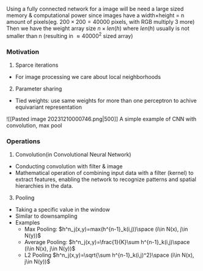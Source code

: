 Using a fully connected network for a image will be need a large sized memory & computational power since images have a width$\times$height = n amount of pixels(eg. $200 \times 200=40000$ pixels, with RGB multiply 3 more) Then we have the weight array size $n\times len(h)$ where $len(h)$ usually is not smaller than n (resulting in $\approx 40000^2$ sized array)

### Motivation
1. Sparce iterations
- For image processing we care about local neighborhoods
2. Parameter sharing
- Tied weights: use same weights for more than one perceptron to achive equivariant representation 

![[Pasted image 20231210000746.png|500]]
A simple example of CNN with convolution, max pool

### Operations
1. Convolution(in Convolutional Neural Network)
- Conducting convolution with filter & image
- Mathematical operation of combining input data with a filter (kernel) to extract features, enabling the network to recognize patterns and spatial hierarchies in the data.
3. Pooling
- Taking a specific value in the window
- Similar to downsampling
- Examples
	- Max Pooling: $h^n_j(x,y)=max(h^{n-1}_k(i,j))\space (i\in N(x), j\in N(y))$ 
	- Average Pooling: $h^n_j(x,y)=\frac{1}{K}\sum h^{n-1}_k(i,j)\space (i\in N(x), j\in N(y))$ 
	- L2 Pooling $h^n_j(x,y)=\sqrt{\sum h^{n-1}_k(i,j)^2}\space (i\in N(x), j\in N(y))$ 
